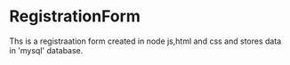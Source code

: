 # RegistrationForm
Ths is a registraation form created in node js,html and css and stores data in 'mysql' database.
